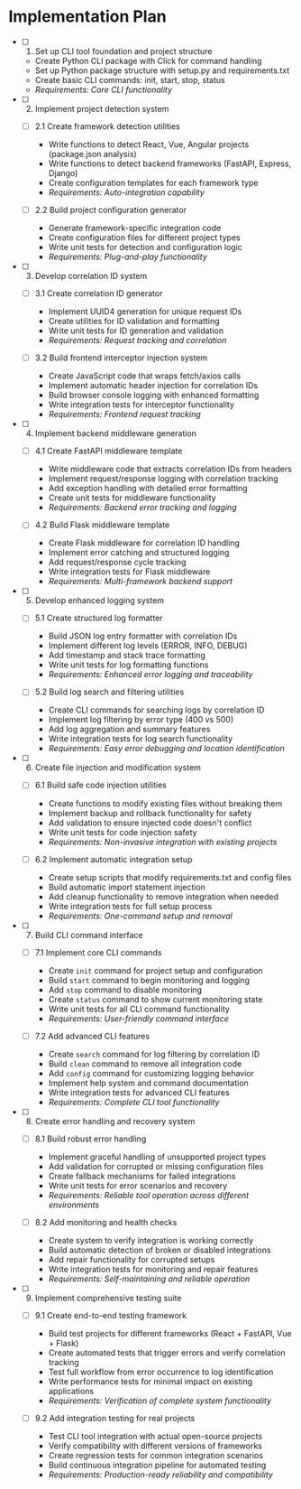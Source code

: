 # Implementation Plan

- [ ] 1. Set up CLI tool foundation and project structure

  - Create Python CLI package with Click for command handling
  - Set up Python package structure with setup.py and requirements.txt
  - Create basic CLI commands: init, start, stop, status
  - _Requirements: Core CLI functionality_

- [ ] 2. Implement project detection system

  - [ ] 2.1 Create framework detection utilities

    - Write functions to detect React, Vue, Angular projects (package.json analysis)
    - Write functions to detect backend frameworks (FastAPI, Express, Django)
    - Create configuration templates for each framework type
    - _Requirements: Auto-integration capability_

  - [ ] 2.2 Build project configuration generator
    - Generate framework-specific integration code
    - Create configuration files for different project types
    - Write unit tests for detection and configuration logic
    - _Requirements: Plug-and-play functionality_

- [ ] 3. Develop correlation ID system

  - [ ] 3.1 Create correlation ID generator

    - Implement UUID4 generation for unique request IDs
    - Create utilities for ID validation and formatting
    - Write unit tests for ID generation and validation
    - _Requirements: Request tracking and correlation_

  - [ ] 3.2 Build frontend interceptor injection system
    - Create JavaScript code that wraps fetch/axios calls
    - Implement automatic header injection for correlation IDs
    - Build browser console logging with enhanced formatting
    - Write integration tests for interceptor functionality
    - _Requirements: Frontend request tracking_

- [ ] 4. Implement backend middleware generation

  - [ ] 4.1 Create FastAPI middleware template

    - Write middleware code that extracts correlation IDs from headers
    - Implement request/response logging with correlation tracking
    - Add exception handling with detailed error formatting
    - Create unit tests for middleware functionality
    - _Requirements: Backend error tracking and logging_

  - [ ] 4.2 Build Flask middleware template
    - Create Flask middleware for correlation ID handling
    - Implement error catching and structured logging
    - Add request/response cycle tracking
    - Write integration tests for Flask middleware
    - _Requirements: Multi-framework backend support_

- [ ] 5. Develop enhanced logging system

  - [ ] 5.1 Create structured log formatter

    - Build JSON log entry formatter with correlation IDs
    - Implement different log levels (ERROR, INFO, DEBUG)
    - Add timestamp and stack trace formatting
    - Write unit tests for log formatting functions
    - _Requirements: Enhanced error logging and traceability_

  - [ ] 5.2 Build log search and filtering utilities
    - Create CLI commands for searching logs by correlation ID
    - Implement log filtering by error type (400 vs 500)
    - Add log aggregation and summary features
    - Write integration tests for log search functionality
    - _Requirements: Easy error debugging and location identification_

- [ ] 6. Create file injection and modification system

  - [ ] 6.1 Build safe code injection utilities

    - Create functions to modify existing files without breaking them
    - Implement backup and rollback functionality for safety
    - Add validation to ensure injected code doesn't conflict
    - Write unit tests for code injection safety
    - _Requirements: Non-invasive integration with existing projects_

  - [ ] 6.2 Implement automatic integration setup
    - Create setup scripts that modify requirements.txt and config files
    - Build automatic import statement injection
    - Add cleanup functionality to remove integration when needed
    - Write integration tests for full setup process
    - _Requirements: One-command setup and removal_

- [ ] 7. Build CLI command interface

  - [ ] 7.1 Implement core CLI commands

    - Create `init` command for project setup and configuration
    - Build `start` command to begin monitoring and logging
    - Add `stop` command to disable monitoring
    - Create `status` command to show current monitoring state
    - Write unit tests for all CLI command functionality
    - _Requirements: User-friendly command interface_

  - [ ] 7.2 Add advanced CLI features
    - Create `search` command for log filtering by correlation ID
    - Build `clean` command to remove all integration code
    - Add `config` command for customizing logging behavior
    - Implement help system and command documentation
    - Write integration tests for advanced CLI features
    - _Requirements: Complete CLI tool functionality_

- [ ] 8. Create error handling and recovery system

  - [ ] 8.1 Build robust error handling

    - Implement graceful handling of unsupported project types
    - Add validation for corrupted or missing configuration files
    - Create fallback mechanisms for failed integrations
    - Write unit tests for error scenarios and recovery
    - _Requirements: Reliable tool operation across different environments_

  - [ ] 8.2 Add monitoring and health checks
    - Create system to verify integration is working correctly
    - Build automatic detection of broken or disabled integrations
    - Add repair functionality for corrupted setups
    - Write integration tests for monitoring and repair features
    - _Requirements: Self-maintaining and reliable operation_

- [ ] 9. Implement comprehensive testing suite

  - [ ] 9.1 Create end-to-end testing framework

    - Build test projects for different frameworks (React + FastAPI, Vue + Flask)
    - Create automated tests that trigger errors and verify correlation tracking
    - Test full workflow from error occurrence to log identification
    - Write performance tests for minimal impact on existing applications
    - _Requirements: Verification of complete system functionality_

  - [ ] 9.2 Add integration testing for real projects
    - Test CLI tool integration with actual open-source projects
    - Verify compatibility with different versions of frameworks
    - Create regression tests for common integration scenarios
    - Build continuous integration pipeline for automated testing
    - _Requirements: Production-ready reliability and compatibility_
